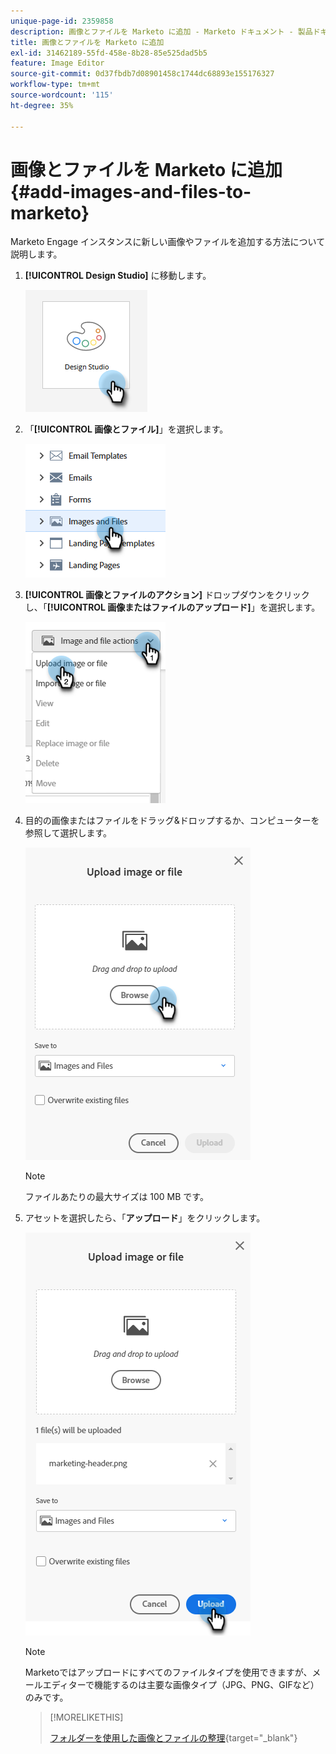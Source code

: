 ```yaml
---
unique-page-id: 2359858
description: 画像とファイルを Marketo に追加 - Marketo ドキュメント - 製品ドキュメント
title: 画像とファイルを Marketo に追加
exl-id: 31462189-55fd-458e-8b28-85e525dad5b5
feature: Image Editor
source-git-commit: 0d37fbdb7d08901458c1744dc68893e155176327
workflow-type: tm+mt
source-wordcount: '115'
ht-degree: 35%

---
```


# 画像とファイルを Marketo に追加 {#add-images-and-files-to-marketo}

Marketo Engage インスタンスに新しい画像やファイルを追加する方法について説明します。

1. **[!UICONTROL Design Studio]** に移動します。

   ![](assets/add-images-and-files-to-marketo-1.png)

1. 「**[!UICONTROL 画像とファイル]**」を選択します。

   ![](assets/add-images-and-files-to-marketo-2.png)

1. **[!UICONTROL 画像とファイルのアクション]** ドロップダウンをクリックし、「**[!UICONTROL 画像またはファイルのアップロード]**」を選択します。

   ![](assets/add-images-and-files-to-marketo-3.png)

1. 目的の画像またはファイルをドラッグ&amp;ドロップするか、コンピューターを参照して選択します。

   ![](assets/add-images-and-files-to-marketo-4.png)

   >[!NOTE]
   >
   >ファイルあたりの最大サイズは 100 MB です。

1. アセットを選択したら、「**アップロード**」をクリックします。

   ![](assets/add-images-and-files-to-marketo-5.png)

   >[!NOTE]
   >
   >Marketoではアップロードにすべてのファイルタイプを使用できますが、メールエディターで機能するのは主要な画像タイプ（JPG、PNG、GIFなど）のみです。

   >[!MORELIKETHIS]
   >
   >[フォルダーを使用した画像とファイルの整理](/help/marketo/product-docs/demand-generation/images-and-files/organize-your-images-and-files-using-folders.md){target="_blank"}
